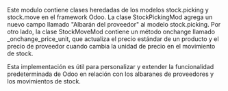Este modulo contiene clases heredadas de los modelos stock.picking y stock.move en el framework Odoo. La clase StockPickingMod agrega un nuevo campo llamado "Albarán del proveedor" al modelo stock.picking. Por otro lado, la clase StockMoveMod contiene un método onchange llamado _onchange_price_unit, que actualiza el precio estándar de un producto y el precio de proveedor cuando cambia la unidad de precio en el movimiento de stock.

Esta implementación es útil para personalizar y extender la funcionalidad predeterminada de Odoo en relación con los albaranes de proveedores y los movimientos de stock.
